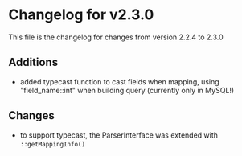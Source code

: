 # Changelog for v2.3.0

This file is the changelog for changes from version 2.2.4 to 2.3.0

## Additions
* added typecast function to cast fields when mapping, using "field_name::int" when building query (currently only in MySQL!)

## Changes
* to support typecast, the ParserInterface was extended with `::getMappingInfo()`
